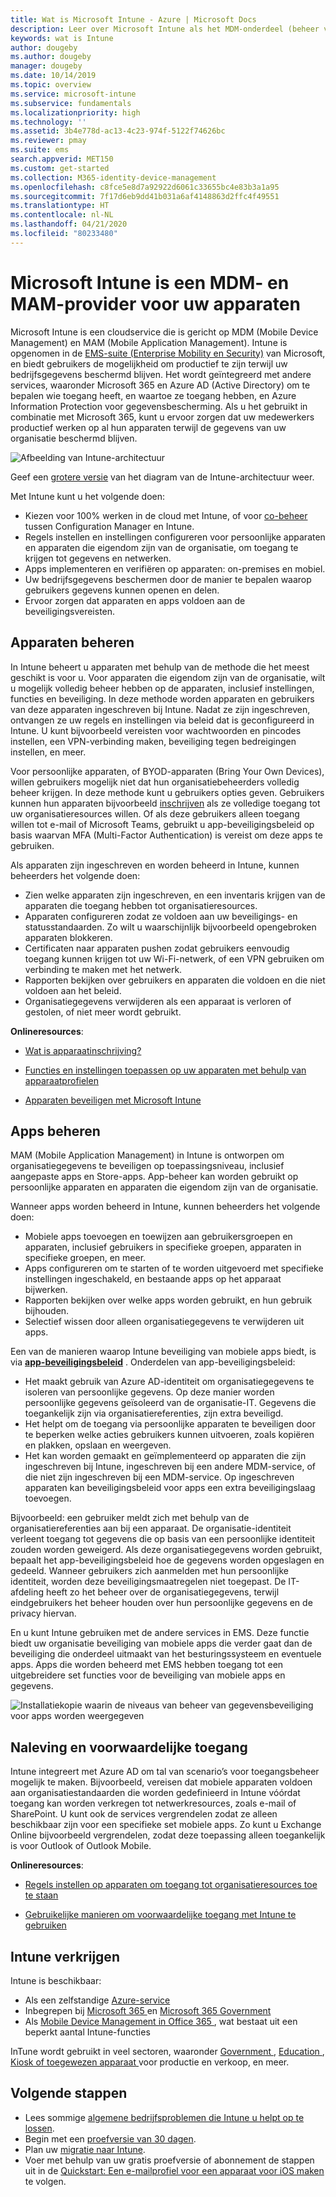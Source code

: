 ```yaml
---
title: Wat is Microsoft Intune - Azure | Microsoft Docs
description: Leer over Microsoft Intune als het MDM-onderdeel (beheer van mobiele apparaten) en MAM-onderdeel (beheer van mobiele apps) van de oplossing Enterprise Mobility + Security en hoe u hiermee bedrijfsgegevens kunt beschermen.
keywords: wat is Intune
author: dougeby
ms.author: dougeby
manager: dougeby
ms.date: 10/14/2019
ms.topic: overview
ms.service: microsoft-intune
ms.subservice: fundamentals
ms.localizationpriority: high
ms.technology: ''
ms.assetid: 3b4e778d-ac13-4c23-974f-5122f74626bc
ms.reviewer: pmay
ms.suite: ems
search.appverid: MET150
ms.custom: get-started
ms.collection: M365-identity-device-management
ms.openlocfilehash: c8fce5e8d7a92922d6061c33655bc4e83b3a1a95
ms.sourcegitcommit: 7f17d6eb9dd41b031a6af4148863d2ffc4f49551
ms.translationtype: HT
ms.contentlocale: nl-NL
ms.lasthandoff: 04/21/2020
ms.locfileid: "80233480"
---
```

# <a name="microsoft-intune-is-an-mdm-and-mam-provider-for-your-devices"></a>Microsoft Intune is een MDM- en MAM-provider voor uw apparaten

Microsoft Intune is een cloudservice die is gericht op MDM (Mobile Device Management) en MAM (Mobile Application Management). Intune is opgenomen in de [EMS-suite (Enterprise Mobility en Security)](https://www.microsoft.com/microsoft-365/enterprise-mobility-security) van Microsoft, en biedt gebruikers de mogelijkheid om productief te zijn terwijl uw bedrijfsgegevens beschermd blijven. Het wordt geïntegreerd met andere services, waaronder Microsoft 365 en Azure AD (Active Directory) om te bepalen wie toegang heeft, en waartoe ze toegang hebben, en Azure Information Protection voor gegevensbescherming. Als u het gebruikt in combinatie met Microsoft 365, kunt u ervoor zorgen dat uw medewerkers productief werken op al hun apparaten terwijl de gegevens van uw organisatie beschermd blijven.

![Afbeelding van Intune-architectuur](./media/what-is-intune/intunearch_sm.png)

Geef een [grotere versie](./media/what-is-intune/intunearchitecture.svg) van het diagram van de Intune-architectuur weer.

Met Intune kunt u het volgende doen:

- Kiezen voor 100% werken in de cloud met Intune, of voor [co-beheer](https://docs.microsoft.com/configmgr/comanage/overview) tussen Configuration Manager en Intune.
- Regels instellen en instellingen configureren voor persoonlijke apparaten en apparaten die eigendom zijn van de organisatie, om toegang te krijgen tot gegevens en netwerken.
- Apps implementeren en verifiëren op apparaten: on-premises en mobiel.
- Uw bedrijfsgegevens beschermen door de manier te bepalen waarop gebruikers gegevens kunnen openen en delen.
- Ervoor zorgen dat apparaten en apps voldoen aan de beveiligingsvereisten.

## <a name="manage-devices"></a>Apparaten beheren

In Intune beheert u apparaten met behulp van de methode die het meest geschikt is voor u. Voor apparaten die eigendom zijn van de organisatie, wilt u mogelijk volledig beheer hebben op de apparaten, inclusief instellingen, functies en beveiliging. In deze methode worden apparaten en gebruikers van deze apparaten ingeschreven bij Intune. Nadat ze zijn ingeschreven, ontvangen ze uw regels en instellingen via beleid dat is geconfigureerd in Intune. U kunt bijvoorbeeld vereisten voor wachtwoorden en pincodes instellen, een VPN-verbinding maken, beveiliging tegen bedreigingen instellen, en meer.

Voor persoonlijke apparaten, of BYOD-apparaten (Bring Your Own Devices), willen gebruikers mogelijk niet dat hun organisatiebeheerders volledig beheer krijgen. In deze methode kunt u gebruikers opties geven. Gebruikers kunnen hun apparaten bijvoorbeeld [inschrijven](../enrollment/device-enrollment.md) als ze volledige toegang tot uw organisatieresources willen. Of als deze gebruikers alleen toegang willen tot e-mail of Microsoft Teams, gebruikt u app-beveiligingsbeleid op basis waarvan MFA (Multi-Factor Authentication) is vereist om deze apps te gebruiken.

Als apparaten zijn ingeschreven en worden beheerd in Intune, kunnen beheerders het volgende doen:

- Zien welke apparaten zijn ingeschreven, en een inventaris krijgen van de apparaten die toegang hebben tot organisatieresources.
- Apparaten configureren zodat ze voldoen aan uw beveiligings- en statusstandaarden. Zo wilt u waarschijnlijk bijvoorbeeld opengebroken apparaten blokkeren.
- Certificaten naar apparaten pushen zodat gebruikers eenvoudig toegang kunnen krijgen tot uw Wi-Fi-netwerk, of een VPN gebruiken om verbinding te maken met het netwerk.
- Rapporten bekijken over gebruikers en apparaten die voldoen en die niet voldoen aan het beleid.
- Organisatiegegevens verwijderen als een apparaat is verloren of gestolen, of niet meer wordt gebruikt.

**Onlineresources**:

- [Wat is apparaatinschrijving?](../enrollment/device-enrollment.md)

- [Functies en instellingen toepassen op uw apparaten met behulp van apparaatprofielen](../configuration/device-profiles.md)

- [Apparaten beveiligen met Microsoft Intune](../protect/device-protect.md)

## <a name="manage-apps"></a>Apps beheren

MAM (Mobile Application Management) in Intune is ontworpen om organisatiegegevens te beveiligen op toepassingsniveau, inclusief aangepaste apps en Store-apps. App-beheer kan worden gebruikt op persoonlijke apparaten en apparaten die eigendom zijn van de organisatie.

Wanneer apps worden beheerd in Intune, kunnen beheerders het volgende doen:

- Mobiele apps toevoegen en toewijzen aan gebruikersgroepen en apparaten, inclusief gebruikers in specifieke groepen, apparaten in specifieke groepen, en meer.
- Apps configureren om te starten of te worden uitgevoerd met specifieke instellingen ingeschakeld, en bestaande apps op het apparaat bijwerken.
- Rapporten bekijken over welke apps worden gebruikt, en hun gebruik bijhouden.
- Selectief wissen door alleen organisatiegegevens te verwijderen uit apps.

Een van de manieren waarop Intune beveiliging van mobiele apps biedt, is via **[app-beveiligingsbeleid](../apps/app-protection-policy.md)** . Onderdelen van app-beveiligingsbeleid:

- Het maakt gebruik van Azure AD-identiteit om organisatiegegevens te isoleren van persoonlijke gegevens. Op deze manier worden persoonlijke gegevens geïsoleerd van de organisatie-IT. Gegevens die toegankelijk zijn via organisatiereferenties, zijn extra beveiligd.
- Het helpt om de toegang via persoonlijke apparaten te beveiligen door te beperken welke acties gebruikers kunnen uitvoeren, zoals kopiëren en plakken, opslaan en weergeven.
- Het kan worden gemaakt en geïmplementeerd op apparaten die zijn ingeschreven bij Intune, ingeschreven bij een andere MDM-service, of die niet zijn ingeschreven bij een MDM-service. Op ingeschreven apparaten kan beveiligingsbeleid voor apps een extra beveiligingslaag toevoegen.

Bijvoorbeeld: een gebruiker meldt zich met behulp van de organisatiereferenties aan bij een apparaat. De organisatie-identiteit verleent toegang tot gegevens die op basis van een persoonlijke identiteit zouden worden geweigerd. Als deze organisatiegegevens worden gebruikt, bepaalt het app-beveiligingsbeleid hoe de gegevens worden opgeslagen en gedeeld. Wanneer gebruikers zich aanmelden met hun persoonlijke identiteit, worden deze beveiligingsmaatregelen niet toegepast. De IT-afdeling heeft zo het beheer over de organisatiegegevens, terwijl eindgebruikers het beheer houden over hun persoonlijke gegevens en de privacy hiervan.

En u kunt Intune gebruiken met de andere services in EMS. Deze functie biedt uw organisatie beveiliging van mobiele apps die verder gaat dan de beveiliging die onderdeel uitmaakt van het besturingssysteem en eventuele apps. Apps die worden beheerd met EMS hebben toegang tot een uitgebreidere set functies voor de beveiliging van mobiele apps en gegevens.

![Installatiekopie waarin de niveaus van beheer van gegevensbeveiliging voor apps worden weergegeven](./media/what-is-intune/managing-mobile-apps.png)

## <a name="compliance-and-conditional-access"></a>Naleving en voorwaardelijke toegang

Intune integreert met Azure AD om tal van scenario’s voor toegangsbeheer mogelijk te maken. Bijvoorbeeld, vereisen dat mobiele apparaten voldoen aan organisatiestandaarden die worden gedefinieerd in Intune vóórdat toegang kan worden verkregen tot netwerkresources, zoals e-mail of SharePoint. U kunt ook de services vergrendelen zodat ze alleen beschikbaar zijn voor een specifieke set mobiele apps. Zo kunt u Exchange Online bijvoorbeeld vergrendelen, zodat deze toepassing alleen toegankelijk is voor Outlook of Outlook Mobile.

**Onlineresources**:

- [Regels instellen op apparaten om toegang tot organisatieresources toe te staan](../protect/device-compliance-get-started.md)

- [Gebruikelijke manieren om voorwaardelijke toegang met Intune te gebruiken](../protect/conditional-access-intune-common-ways-use.md)

## <a name="how-to-get-intune"></a>Intune verkrijgen

Intune is beschikbaar:

- Als een zelfstandige [Azure-service](https://go.microsoft.com/fwlink/?linkid=2090973)
- Inbegrepen bij [Microsoft 365 ](https://www.microsoft.com/microsoft-365/enterprise-mobility-security/microsoft-intune) en [Microsoft 365 Government](https://www.microsoft.com/microsoft-365/government)
- Als [Mobile Device Management in Office 365 ](https://support.office.com/article/Set-up-Mobile-Device-Management-MDM-in-Office-365-dd892318-bc44-4eb1-af00-9db5430be3cd), wat bestaat uit een beperkt aantal Intune-functies

InTune wordt gebruikt in veel sectoren, waaronder [Government ](https://docs.microsoft.com/enterprise-mobility-security/solutions/ems-govt-service-description), [Education ](https://www.microsoft.com/en-us/education/intune), [Kiosk of toegewezen apparaat ](../configuration/kiosk-settings.md) voor productie en verkoop, en meer.

## <a name="next-steps"></a>Volgende stappen

- Lees sommige [algemene bedrijfsproblemen die Intune u helpt op te lossen](common-scenarios.md).
- Begin met een [proefversie van 30 dagen](free-trial-sign-up.md).
- Plan uw [migratie naar Intune](migration-guide.md).
- Voer met behulp van uw gratis proefversie of abonnement de stappen uit in de [Quickstart: Een e-mailprofiel voor een apparaat voor iOS maken](../configuration/quickstart-email-profile.md) te volgen.
